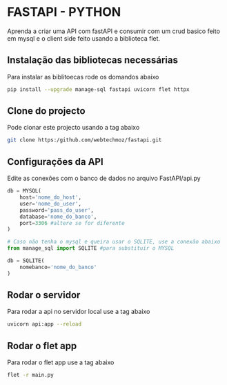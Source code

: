 # FASTAPI - PYTHON

Aprenda a criar uma API com fastAPI e consumir com um crud basico feito em mysql e o client side feito usando a biblioteca flet.

## Instalação das bibliotecas necessárias
Para instalar as biblitoecas rode os domandos abaixo
```bash
pip install --upgrade manage-sql fastapi uvicorn flet httpx
```

## Clone do projecto
Pode clonar este projecto usando a tag abaixo
```bash
git clone https:/github.com/webtechmoz/fastapi.git
```

## Configurações da API
Edite  as conexões com o banco de dados no arquivo FastAPI/api.py
```python
db = MYSQL(
    host='nome_do_host',
    user='nome_do_user',
    password='pass_do_user',
    database='nome_do_banco',
    port=3306 #altere se for diferente
)

# Caso não tenha o mysql e queira usar o SQLITE, use a conexão abaixo
from manage_sql import SQLITE #para substituir o MYSQL

db = SQLITE(
    nomebanco='nome_do_banco'
)
```

## Rodar o servidor
Para rodar a api no servidor local use a tag abaixo
```bash
uvicorn api:app --reload
```

## Rodar o flet app
Para rodar o flet app use a tag abaixo
```bash
flet -r main.py
```
